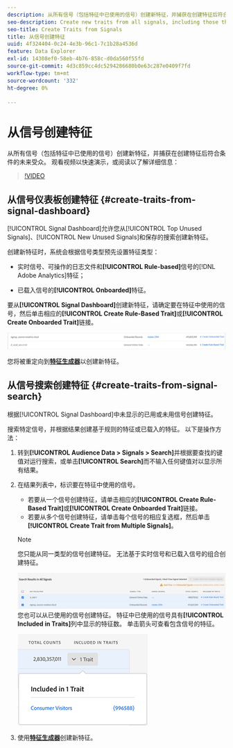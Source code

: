 ```yaml
---
description: 从所有信号（包括特征中已使用的信号）创建新特征，并捕获在创建特征后符合条件的未来受众。
seo-description: Create new traits from all signals, including those that are already used in traits, and capture future audiences that qualify after trait creation.
seo-title: Create Traits from Signals
title: 从信号创建特征
uuid: 4f324404-0c24-4e3b-96c1-7c1b28a4536d
feature: Data Explorer
exl-id: 14308ef0-58eb-4b76-858c-d0da560f55fd
source-git-commit: 4d3c859cc4dc5294286680b0e63c287e0409f7fd
workflow-type: tm+mt
source-wordcount: '332'
ht-degree: 0%

---
```


# 从信号创建特征

从所有信号（包括特征中已使用的信号）创建新特征，并捕获在创建特征后符合条件的未来受众。 观看视频以快速演示，或阅读以了解详细信息：

>[!VIDEO](https://video.tv.adobe.com/v/327530/?quality=12&captions=chi_hans)

## 从信号仪表板创建特征 {#create-traits-from-signal-dashboard}

[!UICONTROL Signal Dashboard]允许您从[!UICONTROL Top Unused Signals]、[!UICONTROL New Unused Signals]和保存的搜索创建新特征。

创建新特征时，系统会根据信号类型预先设置特征类型：

* 实时信号、可操作的日志文件和&#x200B;**[!UICONTROL Rule-based]**&#x200B;信号的[!DNL Adobe Analytics]特征；

* 已载入信号的&#x200B;**[!UICONTROL Onboarded]**&#x200B;特征。

要从&#x200B;**[!UICONTROL Signal Dashboard]**&#x200B;创建新特征，请确定要在特征中使用的信号，然后单击相应的&#x200B;**[!UICONTROL Create Rule-Based Trait]**&#x200B;或&#x200B;**[!UICONTROL Create Onboarded Trait]**&#x200B;链接。

![](assets/signals-create-trait.png)

您将被重定向到&#x200B;**[特征生成器](../../features/traits/about-trait-builder.md)**&#x200B;以创建新特征。

## 从信号搜索创建特征 {#create-traits-from-signal-search}

根据[!UICONTROL Signal Dashboard]中未显示的已用或未用信号创建特征。

搜索特定信号，并根据结果创建基于规则的特征或已载入的特征。 以下是操作方法：

1. 转到&#x200B;**[!UICONTROL Audience Data > Signals > Search]**&#x200B;并根据要查找的键值对运行搜索，或单击&#x200B;**[!UICONTROL Search]**&#x200B;而不输入任何键值对以显示所有结果。
2. 在结果列表中，标识要在特征中使用的信号。
   * 若要从一个信号创建特征，请单击相应的&#x200B;**[!UICONTROL Create Rule-Based Trait]**&#x200B;或&#x200B;**[!UICONTROL Create Onboarded Trait]**&#x200B;链接。
   * 若要从多个信号创建特征，请单击每个信号的相应复选框，然后单击&#x200B;**[!UICONTROL Create Trait from Multiple Signals]**。

   >[!NOTE]
   >您只能从同一类型的信号创建特征。 无法基于实时信号和已载入信号的组合创建特征。
   >
   > ![](assets/signals-create-trait-search.png)
   >您也可以从已使用的信号创建特征。 特征中已使用的信号具有&#x200B;**[!UICONTROL Included in Traits]**&#x200B;列中显示的特征数。 单击箭头可查看包含信号的特征。
   >
   >![](assets/signals-used-traits.png)

3. 使用&#x200B;**[特征生成器](../../features/traits/about-trait-builder.md)**&#x200B;创建新特征。

